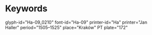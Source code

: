 # Keywords
glyph-id="Ha-09_0210"
font-id="Ha-09"
printer-id="Ha"
printer="Jan Haller"
period="1505–1525"
place="Kraków"
PT plate="172"
